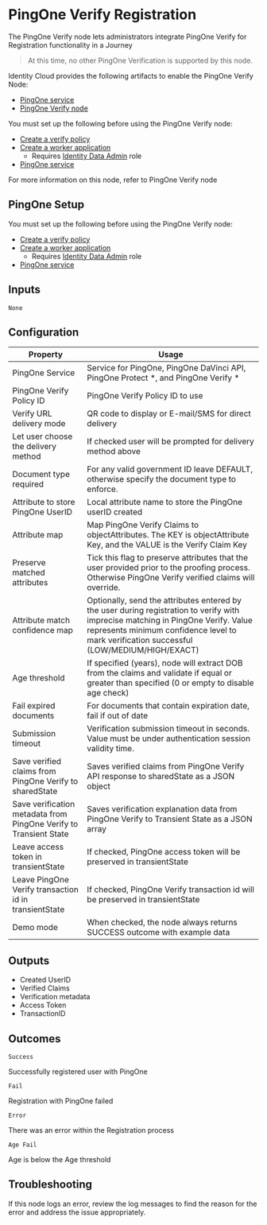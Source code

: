 # PingOne Verify Registration

The PingOne Verify node lets administrators integrate PingOne Verify for Registration functionality in a Journey
> At this time, no other PingOne Verification is supported by this node.

Identity Cloud provides the following artifacts to enable the PingOne Verify Node:

* [PingOne service](https://github.com/ForgeRock/tntp-ping-service/tree/cloudprep?tab=readme-ov-file#ping-one-service)
* [PingOne Verify node](https://github.com/ForgeRock/tntp-pingone-verify/blob/final-marcin-mods/README.md#pingone-verify-node)

You must set up the following before using the PingOne Verify node:

* [Create a verify policy](https://docs.pingidentity.com/r/en-us/pingone/pingone_creating_verify_policy)
* [Create a worker application](https://docs.pingidentity.com/r/en-us/pingone/p1_add_app_worker)
    * Requires [Identity Data Admin](https://apidocs.pingidentity.com/pingone/platform/v1/api/#roles) role
* [PingOne service](https://github.com/ForgeRock/tntp-ping-service/tree/cloudprep?tab=readme-ov-file#ping-one-service)

For more information on this node, refer to PingOne Verify node

## PingOne Setup
You must set up the following before using the PingOne Verify node:

* [Create a verify policy](https://docs.pingidentity.com/r/en-us/pingone/pingone_creating_verify_policy)
* [Create a worker application](https://docs.pingidentity.com/r/en-us/pingone/p1_add_app_worker)
    * Requires [Identity Data Admin](https://apidocs.pingidentity.com/pingone/platform/v1/api/#roles) role
* [PingOne service](https://github.com/ForgeRock/tntp-ping-service/tree/cloudprep?tab=readme-ov-file#ping-one-service)


## Inputs

`None`

## Configuration
<table>
  <thead>
    <th>Property</th>
    <th>Usage</th>
  </thead>
  <tbody>
    <tr>
      <td>PingOne Service</td>
      <td>Service for PingOne, PingOne DaVinci API, PingOne Protect *, and PingOne Verify *
      </td>
    </tr>
     <tr>
      <td>PingOne Verify Policy ID</td>
      <td>PingOne Verify Policy ID to use</td>
    </tr>
     <tr>
      <td>Verify URL delivery mode</td>
      <td>QR code to display or E-mail/SMS for direct delivery</td>
    </tr>
     <tr>
      <td>Let user choose the delivery method</td>
      <td>If checked user will be prompted for delivery method above</td>
    </tr>
     <tr>
      <td>Document type required</td>
      <td>For any valid government ID leave DEFAULT, otherwise specify the document type to enforce.</td>
    </tr>
     <tr>
      <td>Attribute to store PingOne UserID</td>
      <td>Local attribute name to store the PingOne userID created</td>
    </tr>
     <tr>
      <td>Attribute map</td>
      <td>Map PingOne Verify Claims to objectAttributes. The KEY is objectAttribute Key, and the VALUE is the Verify Claim Key</td>
    </tr>
<tr>
      <td>Preserve matched attributes</td>
      <td>Tick this flag to preserve attributes that the user provided prior to the proofing process. Otherwise PingOne Verify verified claims will override.</td>
    </tr>
<tr>
      <td>Attribute match confidence map</td>
      <td>Optionally, send the attributes entered by the user during registration to verify with imprecise matching in PingOne Verify. Value represents minimum confidence level to mark verification successful (LOW/MEDIUM/HIGH/EXACT)
</td>
    </tr>
<tr>
      <td>Age threshold</td>
      <td>If specified (years), node will extract DOB from the claims and validate if equal or greater than specified (0 or empty to disable age check)</td>
    </tr>
<tr>
      <td>Fail expired documents</td>
      <td>For documents that contain expiration date, fail if out of date</td>
    </tr><tr>
      <td>Submission timeout</td>
      <td>Verification submission timeout in seconds. Value must be under authentication session validity time.
</td>
    </tr><tr>
      <td>Save verified claims from PingOne Verify to sharedState</td>
      <td>Saves verified claims from PingOne Verify API response to sharedState as a JSON object</td>
    </tr><tr>
      <td>Save verification metadata from PingOne Verify to Transient State</td>
      <td>Saves verification explanation data from PingOne Verify to Transient State as a JSON array</td>
    </tr><tr>
      <td>Leave access token in transientState</td>
      <td>If checked, PingOne access token will be preserved in transientState</td>
    </tr><tr>
      <td>Leave PingOne Verify transaction id in transientState</td>
      <td>If checked, PingOne Verify transaction id will be preserved in transientState</td>
    </tr><tr>
      <td>Demo mode</td>
      <td>When checked, the node always returns SUCCESS outcome with example data</td>
    </tr>
  </tbody>
</table>

## Outputs
<ul>
<li>Created UserID</li>
<li>Verified Claims</li>
<li>Verification metadata</li>
<li>Access Token</li>
<li>TransactionID</li>
</ul>

## Outcomes
`Success`

Successfully registered user with PingOne

`Fail`

Registration with PingOne failed

`Error`

There was an error within the Registration process

`Age Fail`

Age is below the Age threshold

## Troubleshooting

If this node logs an error, review the log messages to find the reason for the error and address the issue appropriately.

